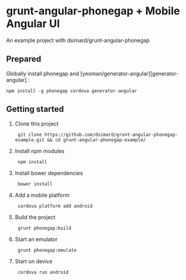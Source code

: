 grunt-angular-phonegap + Mobile Angular UI
==============================

An example project with dsimard/grunt-angular-phonegap

## Prepared

Globally install phonegap and [yeoman/generator-angular][generator-angular] :

    npm install -g phonegap cordova generator-angular


## Getting started

1. Clone this project

        git clone https://github.com/dsimard/grunt-angular-phonegap-example.git && cd grunt-angular-phonegap-example/ 

2. Install npm modules

        npm install

3. Install bower dependencies

        bower install

4. Add a mobile platform

        cordova platform add android

4. Build the project

        grunt phonegap:build

5. Start an emulator

        grunt phonegap:emulate

6. Start on device

        cordova run android
